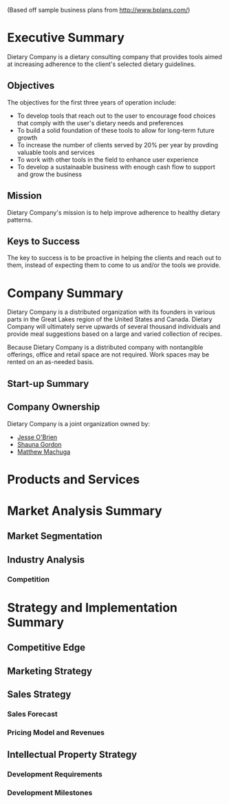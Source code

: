 (Based off sample business plans from http://www.bplans.com/)

# Executive Summary

Dietary Company is a dietary consulting company that provides tools aimed at increasing adherence to the 
client's selected dietary guidelines.

## Objectives

The objectives for the first three years of operation include:

- To develop tools that reach out to the user to encourage food choices that comply with the user's 
dietary needs and preferences
- To build a solid foundation of these tools to allow for long-term future growth
- To increase the number of clients served by 20% per year by provding valuable tools and services
- To work with other tools in the field to enhance user experience
- To develop a sustainaable business with enough cash flow to support and grow the business

## Mission

Dietary Company's mission is to help improve adherence to healthy dietary patterns.

## Keys to Success

The key to success is to be proactive in helping the clients and reach out to them, instead of expecting 
them to come to us and/or the tools we provide.

# Company Summary

Dietary Company is a distributed organization with its founders in various parts in the Great Lakes 
region of the United States and Canada. Dietary Company will ultimately serve upwards of several thousand 
individuals and provide meal suggestions based on a large and varied collection of recipes.

Because Dietary Company is a distributed company with nontangible offerings, office and retail space are 
not required. Work spaces may be rented on an as-needed basis.

## Start-up Summary

## Company Ownership

Dietary Company is a joint organization owned by:

- [Jesse O'Brien](https://github.com/JesseObrien/)
- [Shauna Gordon](https://github.com/ShaunaGordon)
- [Matthew Machuga](https://github.com/machuga)

# Products and Services

# Market Analysis Summary

## Market Segmentation

## Industry Analysis

### Competition

# Strategy and Implementation Summary

## Competitive Edge

## Marketing Strategy

## Sales Strategy

### Sales Forecast

### Pricing Model and Revenues

## Intellectual Property Strategy

### Development Requirements

### Development Milestones